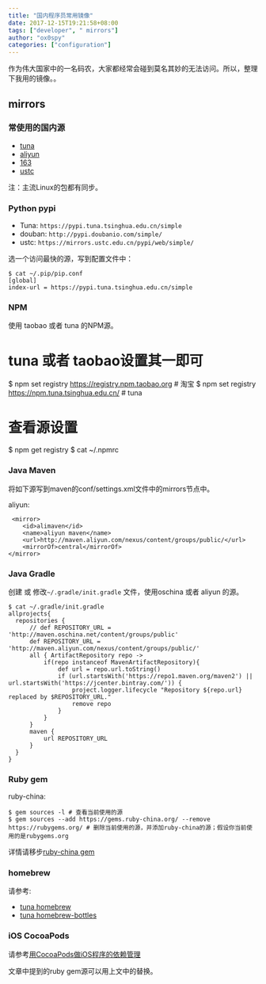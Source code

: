 ```yaml
---
title: "国内程序员常用镜像"
date: 2017-12-15T19:21:58+08:00
tags: ["developer", " mirrors"]
author: "ox0spy"
categories: ["configuration"]
---
```


作为伟大国家中的一名码农，大家都经常会碰到莫名其妙的无法访问。所以，整理下我用的镜像。。

## mirrors

### 常使用的国内源

- [tuna](https://mirrors.tuna.tsinghua.edu.cn/)
- [aliyun](http://mirrors.aliyun.com/)
- [163](http://mirrors.163.com/)
- [ustc](https://mirrors.ustc.edu.cn/)

注：主流Linux的包都有同步。

### Python pypi

- Tuna: `https://pypi.tuna.tsinghua.edu.cn/simple`
- douban: `http://pypi.doubanio.com/simple/`
- ustc: `https://mirrors.ustc.edu.cn/pypi/web/simple/`

选一个访问最快的源，写到配置文件中：

    $ cat ~/.pip/pip.conf
    [global]
    index-url = https://pypi.tuna.tsinghua.edu.cn/simple

### NPM

使用 taobao 或者 tuna 的NPM源。

  # tuna 或者 taobao设置其一即可
  $ npm set registry https://registry.npm.taobao.org   # 淘宝
  $ npm set registry https://npm.tuna.tsinghua.edu.cn/ # tuna

  # 查看源设置
  $ npm get registry
  $ cat ~/.npmrc


### Java Maven

将如下源写到maven的conf/settings.xml文件中的mirrors节点中。

aliyun:

	 <mirror>
      	<id>alimaven</id>
      	<name>aliyun maven</name>
      	<url>http://maven.aliyun.com/nexus/content/groups/public/</url>
      	<mirrorOf>central</mirrorOf>
	</mirror>

### Java Gradle

创建 或 修改`~/.gradle/init.gradle` 文件，使用oschina 或者 aliyun 的源。

	
	$ cat ~/.gradle/init.gradle
	allprojects{
	  repositories {
	      // def REPOSITORY_URL = 'http://maven.oschina.net/content/groups/public'
	      def REPOSITORY_URL = 'http://maven.aliyun.com/nexus/content/groups/public/'
	      all { ArtifactRepository repo ->
	          if(repo instanceof MavenArtifactRepository){
	              def url = repo.url.toString()
	              if (url.startsWith('https://repo1.maven.org/maven2') || url.startsWith('https://jcenter.bintray.com/')) {
	                  project.logger.lifecycle "Repository ${repo.url} replaced by $REPOSITORY_URL."
	                  remove repo
	              }
	          }
	      }
	      maven {
	          url REPOSITORY_URL
	      }
	  }
	}


### Ruby gem

ruby-china:

	$ gem sources -l # 查看当前使用的源
	$ gem sources --add https://gems.ruby-china.org/ --remove https://rubygems.org/ # 删除当前使用的源，并添加ruby-china的源；假设你当前使用的是rubygems.org

详情请移步[ruby-china gem](https://gems.ruby-china.org/)

### homebrew

请参考:

- [tuna homebrew](https://mirrors.tuna.tsinghua.edu.cn/help/homebrew/)
- [tuna homebrew-bottles](https://mirrors.tuna.tsinghua.edu.cn/help/homebrew-bottles/)

### iOS CocoaPods

请参考[用CocoaPods做iOS程序的依赖管理](http://blog.devtang.com/2014/05/25/use-cocoapod-to-manage-ios-lib-dependency/)

文章中提到的ruby gem源可以用上文中的替换。